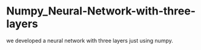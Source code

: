 # Numpy_Neural-Network-with-three-layers
we developed a neural network with three layers just using numpy.
